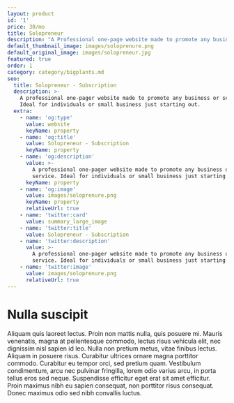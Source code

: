 ```yaml
---
layout: product
id: '1'
price: 30/mo
title: Solopreneur
description: "A Professional one-page website made to promote any business or service. Ideal for businesses or individuals that have just started out or provide a straightforward service.\_Solopreneur works well for Freelancers, Independents and snazzy new Businesses."
default_thumbnail_image: images/soloprenure.png
default_original_image: images/solopreneur.jpg
featured: true
order: 1
category: category/bigplants.md
seo:
  title: Solopreneur - Subscription
  description: >-
    A professional one-pager website made to promote any business or service.
    Ideal for individuals or small business just starting out.
  extra:
    - name: 'og:type'
      value: website
      keyName: property
    - name: 'og:title'
      value: Solopreneur - Subscription
      keyName: property
    - name: 'og:description'
      value: >-
        A professional one-pager website made to promote any business or
        service. Ideal for individuals or small business just starting out.
      keyName: property
    - name: 'og:image'
      value: images/soloprenure.png
      keyName: property
      relativeUrl: true
    - name: 'twitter:card'
      value: summary_large_image
    - name: 'twitter:title'
      value: Solopreneur - Subscription
    - name: 'twitter:description'
      value: >-
        A professional one-pager website made to promote any business or
        service. Ideal for individuals or small business just starting out.
    - name: 'twitter:image'
      value: images/soloprenure.png
      relativeUrl: true
---
```


# Nulla suscipit

Aliquam quis laoreet lectus. Proin non mattis nulla, quis posuere mi. Mauris venenatis, magna at pellentesque commodo, lectus risus vehicula elit, nec dignissim nisl sapien id leo. Nulla non pretium metus, vitae finibus lectus. Aliquam in posuere risus. Curabitur ultrices ornare magna porttitor commodo. Curabitur eu tempor orci, sed pretium quam. Vestibulum condimentum, arcu nec pulvinar fringilla, lorem odio varius arcu, in porta tellus eros sed neque. Suspendisse efficitur eget erat sit amet efficitur. Proin maximus nibh eu sapien consequat, non porttitor risus consequat. Donec maximus odio sed nibh convallis luctus.